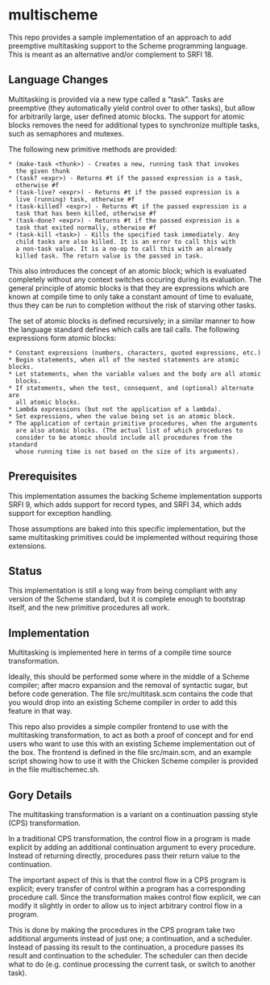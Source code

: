 multischeme
===========

This repo provides a sample implementation of an approach to add preemptive
multitasking support to the Scheme programming language. This is meant as an
alternative and/or complement to SRFI 18.

Language Changes
----------------

Multitasking is provided via a new type called a "task". Tasks are preemptive
(they automatically yield control over to other tasks), but allow for
arbitrarily large, user defined atomic blocks. The support for atomic blocks
removes the need for additional types to synchronize multiple tasks, such as
semaphores and mutexes.

The following new primitive methods are provided:

    * (make-task <thunk>) - Creates a new, running task that invokes
      the given thunk
    * (task? <expr>) - Returns #t if the passed expression is a task,
      otherwise #f
    * (task-live? <expr>) - Returns #t if the passed expression is a
      live (running) task, otherwise #f
    * (task-killed? <expr>) - Returns #t if the passed expression is a
      task that has been killed, otherwise #f
    * (task-done? <expr>) - Returns #t if the passed expression is a
      task that exited normally, otherwise #f
    * (task-kill <task>) - Kills the specified task immediately. Any
      child tasks are also killed. It is an error to call this with
      a non-task value. It is a no-op to call this with an already
      killed task. The return value is the passed in task.

This also introduces the concept of an atomic block; which is evaluated
completely without any context switches occuring during its evaluation. The
general principle of atomic blocks is that they are expressions which are known
at compile time to only take a constant amount of time to evaluate, thus they
can be run to completion without the risk of starving other tasks.

The set of atomic blocks is defined recursively; in a similar manner to how the
language standard defines which calls are tail calls. The following expressions
form atomic blocks:

    * Constant expressions (numbers, characters, quoted expressions, etc.)
    * Begin statements, when all of the nested statements are atomic blocks.
    * Let statements, when the variable values and the body are all atomic
      blocks.
    * If statements, when the test, consequent, and (optional) alternate are
      all atomic blocks.
    * Lambda expressions (but not the application of a lambda).
    * Set expressions, when the value being set is an atomic block.
    * The application of certain primitive procedures, when the arguments
      are also atomic blocks. (The actual list of which procedures to
      consider to be atomic should include all procedures from the standard
      whose running time is not based on the size of its arguments).

Prerequisites
-------------

This implementation assumes the backing Scheme implementation supports
SRFI 9, which adds support for record types, and SRFI 34, which adds
support for exception handling.

Those assumptions are baked into this specific implementation, but the
same multitasking primitives could be implemented without requiring those
extensions.

Status
------

This implementation is still a long way from being compliant with any
version of the Scheme standard, but it is complete enough to bootstrap
itself, and the new primitive procedures all work.

Implementation
--------------

Multitasking is implemented here in terms of a compile time source
transformation.

Ideally, this should be performed some where in the middle
of a Scheme compiler; after macro expansion and the removal of syntactic
sugar, but before code generation. The file src/multitask.scm contains
the code that you would drop into an existing Scheme compiler in order
to add this feature in that way.

This repo also provides a simple compiler frontend to use with the
multitasking transformation, to act as both a proof of concept and for end
users who want to use this with an existing Scheme implementation out of
the box. The frontend is defined in the file src/main.scm, and an example
script showing how to use it with the Chicken Scheme compiler is provided
in the file multischemec.sh.

Gory Details
------------

The multitasking transformation is a variant on a continuation passing
style (CPS) transformation.

In a traditional CPS transformation, the control flow in a program is made
explicit by adding an additional continuation argument to every procedure.
Instead of returning directly, procedures pass their return value to the
continuation.

The important aspect of this is that the control flow in a CPS program is
explicit; every transfer of control within a program has a corresponding
procedure call. Since the transformation makes control flow explicit, we
can modify it slightly in order to allow us to inject arbitrary control
flow in a program.

This is done by making the procedures in the CPS program take two additional
arguments instead of just one; a continuation, and a scheduler. Instead of
passing its result to the continuation, a procedure passes its result and
continuation to the scheduler. The scheduler can then decide what to do
(e.g. continue processing the current task, or switch to another task).